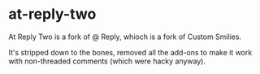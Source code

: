 at-reply-two
============

At Reply Two is a fork of @ Reply, whioch is a fork of Custom Smilies.

It's stripped down to the bones, removed all the add-ons to make it work with non-threaded comments (which were hacky anyway).
